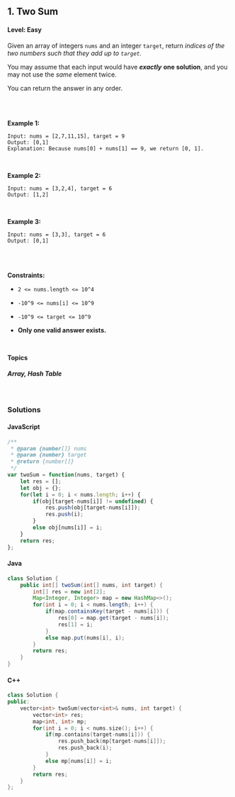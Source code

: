 ## 1. Two Sum
#### Level: Easy


Given an array of integers `nums` and an integer `target`, return *indices of the two numbers such that they add up to `target`.*

You may assume that each input would have ***exactly*** **one solution**, and you may not use the *same* element twice.

You can return the answer in any order.

<br><br>


**Example 1:** 

<!-- <img src="https://assets.leetcode.com/uploads/2020/01/09/sample_1_1684.png" width="560px"/>  <br>   -->

```
Input: nums = [2,7,11,15], target = 9
Output: [0,1]
Explanation: Because nums[0] + nums[1] == 9, we return [0, 1].
```

<br> 


**Example 2:**

<!-- <img src="https://assets.leetcode.com/uploads/2020/01/09/sample_2_1684.png" width="420px"/>  <br>   -->

```
Input: nums = [3,2,4], target = 6
Output: [1,2]
```

<br>


**Example 3:**

<!-- <img src="https://assets.leetcode.com/uploads/2020/01/15/sample_3_1684.png" width="540px"/>  <br>   -->

```
Input: nums = [3,3], target = 6
Output: [0,1]
```

<br>


<br>

**Constraints:**

- `2 <= nums.length <= 10^4`

- `-10^9 <= nums[i] <= 10^9`

- `-10^9 <= target <= 10^9`

- **Only one valid answer exists.**  


<br>

**Topics** 

##### Array, Hash Table


<br>

### Solutions

#### JavaScript
```javascript
/**
 * @param {number[]} nums
 * @param {number} target
 * @return {number[]}
 */
var twoSum = function(nums, target) {
    let res = [];
    let obj = {};
    for(let i = 0; i < nums.length; i++) {
        if(obj[target-nums[i]] != undefined) {
            res.push(obj[target-nums[i]]);  
            res.push(i);
        }
        else obj[nums[i]] = i;
    } 
    return res;
};
```

#### Java
```java
class Solution {
    public int[] twoSum(int[] nums, int target) {
        int[] res = new int[2];
        Map<Integer, Integer> map = new HashMap<>();
        for(int i = 0; i < nums.length; i++) {
            if(map.containsKey(target - nums[i])) {
                res[0] = map.get(target - nums[i]);
                res[1] = i;
            }
            else map.put(nums[i], i);
        }
        return res;
    }
}
```

#### C++
```c++
class Solution {
public:
    vector<int> twoSum(vector<int>& nums, int target) {
        vector<int> res;  
        map<int, int> mp;
        for(int i = 0; i < nums.size(); i++) {
            if(mp.contains(target-nums[i])) {
                res.push_back(mp[target-nums[i]]);
                res.push_back(i);
            }
            else mp[nums[i]] = i;
        }
        return res;
    }
};
```
